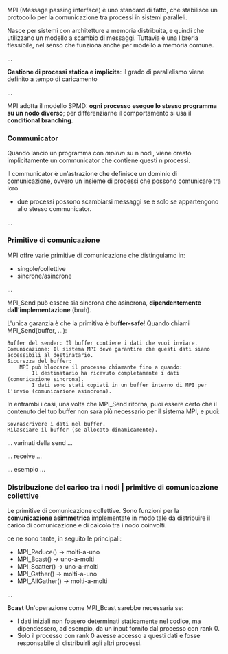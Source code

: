 MPI (Message passing interface) è uno standard di fatto, che stabilisce un protocollo per la comunicazione tra processi in sistemi paralleli.

Nasce per sistemi con architetture a memoria distribuita, e quindi che utilizzano un modello a scambio di messaggi. Tuttavia è una libreria flessibile, nel senso che funziona anche per modello a memoria comune.

...

**Gestione di processi statica e implicita**: il grado di parallelismo viene definito a tempo di caricamento

...

MPI adotta il modello SPMD: **ogni processo esegue lo stesso programma su un nodo diverso**; per differenziarne il comportamento si usa il **conditional branching**.

### Communicator
Quando lancio un programma con *mpirun* su n nodi, viene creato implicitamente un communicator che contiene questi n processi.

Il communicator è un’astrazione che definisce un dominio di comunicazione, ovvero un insieme di processi che possono comunicare tra loro 
- due processi possono scambiarsi messaggi se e solo se appartengono allo stesso communicator.

...

### Primitive di comunicazione
MPI offre varie primitive di comunicazione che distinguiamo in:
- singole/collettive
- sincrone/asincrone

...

MPI_Send può essere sia sincrona che asincrona, **dipendentemente dall’implementazione** (bruh).

L'unica garanzia è che la primitiva è **buffer-safe**! Quando chiami MPI_Send(buffer, ...):

    Buffer del sender: Il buffer contiene i dati che vuoi inviare.
    Comunicazione: Il sistema MPI deve garantire che questi dati siano accessibili al destinatario.
    Sicurezza del buffer:
        MPI può bloccare il processo chiamante fino a quando:
            Il destinatario ha ricevuto completamente i dati (comunicazione sincrona).
            I dati sono stati copiati in un buffer interno di MPI per l'invio (comunicazione asincrona).

In entrambi i casi, una volta che MPI_Send ritorna, puoi essere certo che il contenuto del tuo buffer non sarà più necessario per il sistema MPI, e puoi:

    Sovrascrivere i dati nel buffer.
    Rilasciare il buffer (se allocato dinamicamente).

... varinati della send ...

... receive ...

... esempio ...

### Distribuzione del carico tra i nodi | primitive di comunicazione collettive
Le primitive di comunicazione collettive. Sono funzioni per la **comunicazione asimmetrica** implementate in modo tale da distribuire il carico di comunicazione e di calcolo tra i nodo coinvolti.

ce ne sono tante, in seguito le principali:
- MPI_Reduce()      -> molti-a-uno
- MPI_Bcast()       -> uno-a-molti
- MPI_Scatter()     -> uno-a-molti
- MPI_Gather()      -> molti-a-uno
- MPI_AllGather()   -> molti-a-molti

...

**Bcast**
Un'operazione come MPI_Bcast sarebbe necessaria se:
- I dati iniziali non fossero determinati staticamente nel codice, ma dipendessero, ad esempio, da un input fornito dal processo con rank 0.
- Solo il processo con rank 0 avesse accesso a questi dati e fosse responsabile di distribuirli agli altri processi.